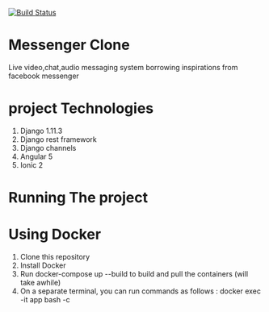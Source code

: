 [![Build Status](https://travis-ci.org/kigsmtua/messenger-clone.svg?branch=master)](https://travis-ci.org/kigsmtua/messenger-clone)

# Messenger Clone
Live video,chat,audio messaging system borrowing inspirations from facebook messenger

# project Technologies
1. Django 1.11.3
2. Django rest framework
3. Django channels
4. Angular 5
5. Ionic 2

# Running The project
# Using Docker
1. Clone this repository
2. Install Docker
3. Run docker-compose up --build to build and pull the containers (will take awhile)
4. On a separate terminal, you can run commands as follows : docker exec -it app bash -c <command>
